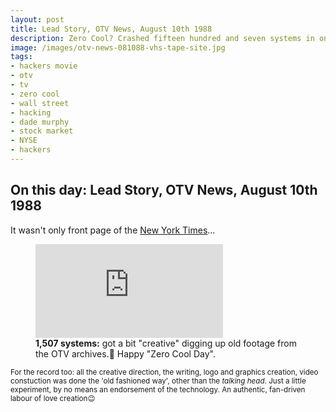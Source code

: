 ```yaml
---
layout: post
title: Lead Story, OTV News, August 10th 1988
description: Zero Cool? Crashed fifteen hundred and seven systems in one day? Biggest crash in history, lead story, OTV News, August 10th, 1988. Lost footage of a news broadcast detailing Hackers exploirts and mentioning Zero Cool.
image: /images/otv-news-081088-vhs-tape-site.jpg
tags:
- hackers movie
- otv
- tv
- zero cool
- wall street
- hacking
- dade murphy
- stock market
- NYSE
- hackers
---
```


## On this day: Lead Story, OTV News, August 10th 1988

It wasn't only front page of the [New York Times](/posts/front-page-new-york-times-1988)...

<figure class="figure">
<div class="ratio ratio-4x3">
<iframe src="https://www.youtube.com/embed/SWj8uZwCmGI" title="YouTube video player" frameborder="0" allow="accelerometer; autoplay; clipboard-write; encrypted-media; gyroscope; picture-in-picture; web-share" allowfullscreen></iframe>
</div>
<figcaption><b>1,507 systems:</b> got a bit "creative" digging up old footage from the OTV archives.📼 Happy "Zero Cool Day".</figcaption>
</figure>

<p class="text-muted"><small>For the record too: all the creative direction, the writing, logo and graphics creation, video constuction was done the 'old fashioned way', other than the <em>talking head</em>. Just a little experiment, by no means an endorsement of the technology. An authentic, fan-driven labour of love creation😉</small></p>
